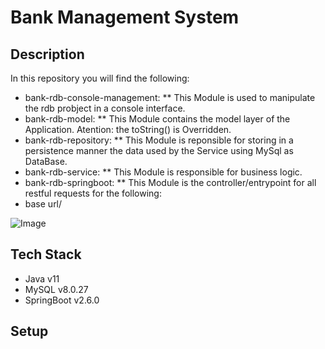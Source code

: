 Bank Management System
======================

Description
-----------
In this repository you will find the following:
* bank-rdb-console-management:
** This Module is used to manipulate the rdb probject in a console interface.
* bank-rdb-model:
** This Module contains the model layer of the Application. Atention: the toString() is Overridden.
* bank-rdb-repository:
** This Module is reponsible for storing in a persistence manner the data used by the Service using MySql as DataBase.
* bank-rdb-service:
** This Module is responsible for business logic.
* bank-rdb-springboot:
** This Module is the controller/entrypoint for all restful requests for the following:
* base url/<endpoint>

![Image]( https://www.bestprograms.org/wp/wp-content/uploads/2015/11/under-construction.gif)

Tech Stack
----------
* Java v11
* MySQL v8.0.27
* SpringBoot v2.6.0

Setup
-----


